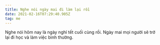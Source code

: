 ```yaml
---
title: Nghe nói ngày mai đi làm lại rồi
date: 2021-02-16T07:29:40.905Z
tag: me
---
```

Nghe nói hôm nay là ngày nghỉ tết cuối cùng rồi. Ngày mai mọi người sẽ trở lại đi học và làm việc bình thường.